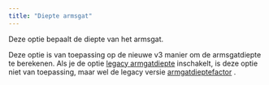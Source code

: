 ```yaml
---
title: "Diepte armsgat"
---
```


Deze optie bepaalt de diepte van het armsgat.

Deze optie is van toepassing op de nieuwe v3 manier om de armsgatdiepte te berekenen. Als je de optie [legacy armgatdiepte](/docs/designs/sven/options/legacyarmholedepth) inschakelt, is deze optie niet van toepassing, maar wel de legacy versie [armgatdieptefactor](/docs/designs/sven/options/armholedepthfactor) .

